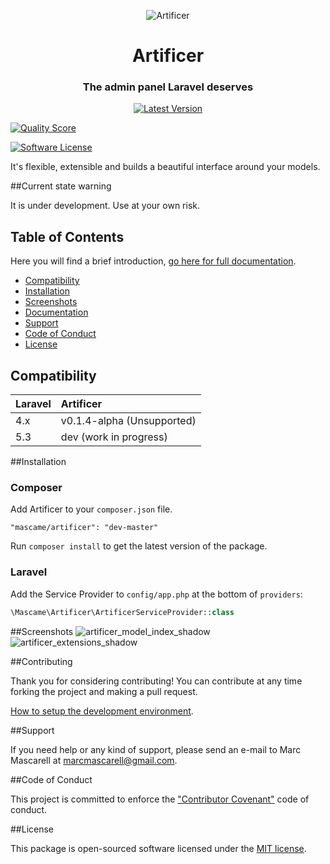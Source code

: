 <p align="center">

 <img src="https://cloud.githubusercontent.com/assets/642299/19163982/726d7934-8bfe-11e6-8805-c7a52512eb2a.png" alt="Artificer" title="Artificer" />
 <h1 align="center">Artificer</h1>
 <h3 align="center">The admin panel Laravel deserves</h3>

 <p align="center">
  <a align="center" href="https://github.com/marcmascarell/laravel-artificer/releases"><img src="https://img.shields.io/github/release/marcmascarell/laravel-artificer.svg?style=flat-square" alt="Latest Version"></a>

  <a align="center" href="https://scrutinizer-ci.com/g/marcmascarell/laravel-artificer/"><img src="https://img.shields.io/scrutinizer/g/marcmascarell/laravel-artificer.svg?style=flat-square" alt="Quality Score"></a>

  <a align="center" href="LICENSE.md"><img src="https://img.shields.io/badge/license-MIT-brightgreen.svg?style=flat-square" alt="Software License"></a>
 </p>
</p>

It's flexible, extensible and builds a beautiful interface around your models.

##Current state warning

It is under development. Use at your own risk.

## Table of Contents

Here you will find a brief introduction, [go here for full documentation](https://artificer.readme.io/).

- <a href="#compatibility">Compatibility</a>
- <a href="#installation">Installation</a>
- <a href="#screenshots">Screenshots</a>
- <a href="https://artificer.readme.io/" target="_blank">Documentation</a>
- <a href="#support">Support</a>
- <a href="#code-of-conduct">Code of Conduct</a>
- <a href="#license">License</a>

## Compatibility

 Laravel      | Artificer
:-------------|:----------
 4.x          | v0.1.4-alpha (Unsupported)
 5.3          | dev (work in progress)

##Installation

### Composer

Add Artificer to your `composer.json` file.

    "mascame/artificer": "dev-master" 

Run `composer install` to get the latest version of the package.

### Laravel

Add the Service Provider to `config/app.php` at the bottom of `providers`:

```php
\Mascame\Artificer\ArtificerServiceProvider::class
```
##Screenshots
![artificer_model_index_shadow](https://cloud.githubusercontent.com/assets/642299/19166487/ffb1d638-8c07-11e6-8285-cb3f5a785a4f.png)
![artificer_extensions_shadow](https://cloud.githubusercontent.com/assets/642299/19166488/ffb3c308-8c07-11e6-867b-f42de1e851d4.png)

##Contributing

Thank you for considering contributing! You can contribute at any time forking the project and making a pull request.

[How to setup the development environment](https://github.com/marcmascarell/artificer-demo).

##Support

If you need help or any kind of support, please send an e-mail to Marc Mascarell at marcmascarell@gmail.com.

##Code of Conduct

This project is committed to enforce the <a href="http://contributor-covenant.org/version/1/4/" target="_blank">"Contributor Covenant"</a> code of conduct.

##License

This package is open-sourced software licensed under the [MIT license](http://opensource.org/licenses/MIT).
